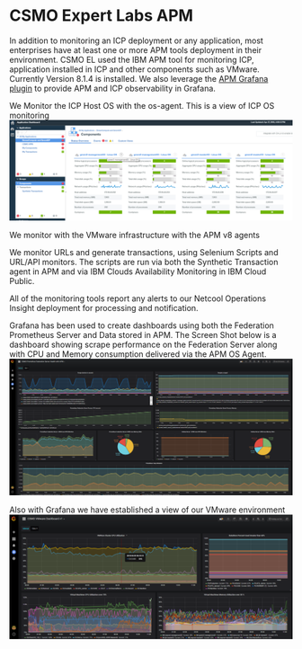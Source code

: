 # CSMO Expert Labs APM
In addition to monitoring an ICP deployment or any application, most enterprises have at least one or more APM tools deployment in their environment.
CSMO EL used the IBM APM tool for monitoring ICP, application installed in ICP and other components such as VMware. Currently Version 8.1.4 is installed. We also leverage the [APM Grafana plugin](https://github.com/rafal-szypulka/grafana-ibm-apm) to provide APM and ICP observability in Grafana.  

We Monitor the ICP Host OS with the os-agent. This is a view of ICP OS monitoring ![os-agent](./images/ICPHOSTOSMon.png)



We monitor with the VMware infrastructure with the APM v8 agents



We monitor URLs and generate transactions, using Selenium Scripts and URL/API monitors. The scripts are run via both the Synthetic Transaction agent in APM and via IBM Clouds Availability Monitoring in IBM Cloud Public.

All of the monitoring tools report any alerts to our Netcool Operations Insight deployment for processing and notification.  

Grafana has been used to create dashboards using both the Federation Prometheus Server and Data stored in APM. The Screen Shot below is a dashboard showing scrape performance on the Federation Server along with CPU and Memory consumption delivered via the APM OS Agent.
 ![Prometheus Health Dashboard](./images/PFedwAPMHealth.png)

Also with Grafana we have established a view of our VMware environment
![vmw](./images/CSMO_vmware_grafana.png)
